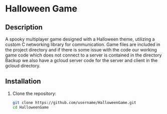 # Halloween Game

## Description
A spooky multiplayer game designed with a Halloween theme, utilizing a custom C networking library for communication.
Game files are included in the project directory
and if there is some issue with the code our working game code which does not connect to a server is contained in the directory Backup
we also have a gcloud server code for the server and client in the gcloud directory.
## Installation
1. Clone the repository:
   ```bash
   git clone https://github.com/username/HalloweenGame.git
   cd HalloweenGame

